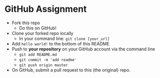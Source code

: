 # GitHub Assignment

* Fork this repo
  - Do this on GitHub!
* Clone your forked repo locally
  - In your command line: `git clone [your_url]`
* Add `hello world!` to the bottom of this README
* Push to **your repository** on your GitHub account via the command line
  - `git add README.md`
  - `git commit -m 'add readme'`
  - `git push origin master`
* On GitHub, submit a pull request to this (the original) repo.
